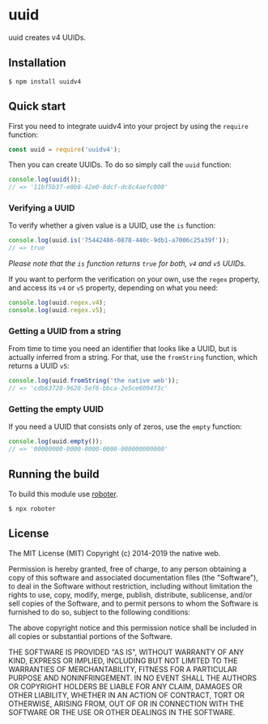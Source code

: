 # uuid

uuid creates v4 UUIDs.

## Installation

```shell
$ npm install uuidv4
```

## Quick start

First you need to integrate uuidv4 into your project by using the `require` function:

```javascript
const uuid = require('uuidv4');
```

Then you can create UUIDs. To do so simply call the `uuid` function:

```javascript
console.log(uuid());
// => '11bf5b37-e0b8-42e0-8dcf-dc8c4aefc000'
```

### Verifying a UUID

To verify whether a given value is a UUID, use the `is` function:

```javascript
console.log(uuid.is('75442486-0878-440c-9db1-a7006c25a39f'));
// => true
```

*Please note that the `is` function returns `true` for both, `v4` and `v5` UUIDs.*

If you want to perform the verification on your own, use the `regex` property, and access its `v4` or `v5` property, depending on what you need:

```javascript
console.log(uuid.regex.v4);
console.log(uuid.regex.v5);
```

### Getting a UUID from a string

From time to time you need an identifier that looks like a UUID, but is actually inferred from a string. For that, use the `fromString` function, which returns a UUID `v5`:

```javascript
console.log(uuid.fromString('the native web'));
// => 'cdb63720-9628-5ef6-bbca-2e5ce6094f3c'
```

### Getting the empty UUID

If you need a UUID that consists only of zeros, use the `empty` function:

```javascript
console.log(uuid.empty());
// => '00000000-0000-0000-0000-000000000000'
```

## Running the build

To build this module use [roboter](https://www.npmjs.com/package/roboter).

```shell
$ npx roboter
```

## License

The MIT License (MIT)
Copyright (c) 2014-2019 the native web.

Permission is hereby granted, free of charge, to any person obtaining a copy of this software and associated documentation files (the "Software"), to deal in the Software without restriction, including without limitation the rights to use, copy, modify, merge, publish, distribute, sublicense, and/or sell copies of the Software, and to permit persons to whom the Software is furnished to do so, subject to the following conditions:

The above copyright notice and this permission notice shall be included in all copies or substantial portions of the Software.

THE SOFTWARE IS PROVIDED "AS IS", WITHOUT WARRANTY OF ANY KIND, EXPRESS OR IMPLIED, INCLUDING BUT NOT LIMITED TO THE WARRANTIES OF MERCHANTABILITY, FITNESS FOR A PARTICULAR PURPOSE AND NONINFRINGEMENT. IN NO EVENT SHALL THE AUTHORS OR COPYRIGHT HOLDERS BE LIABLE FOR ANY CLAIM, DAMAGES OR OTHER LIABILITY, WHETHER IN AN ACTION OF CONTRACT, TORT OR OTHERWISE, ARISING FROM, OUT OF OR IN CONNECTION WITH THE SOFTWARE OR THE USE OR OTHER DEALINGS IN THE SOFTWARE.
